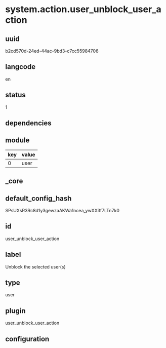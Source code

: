 # system.action.user_unblock_user_action

## uuid
b2cd570d-24ed-44ac-9bd3-c7cc55984706

## langcode
en

## status
1

## dependencies

## module
|key|value|
|-|-|
|0|user|


## _core

## default_config_hash
SPsUXsR3Rc8d1y3gewzaAKWa1ncea_ywXX3f7LTn7k0

## id
user_unblock_user_action

## label
Unblock the selected user(s)

## type
user

## plugin
user_unblock_user_action

## configuration

